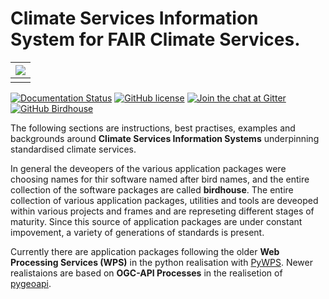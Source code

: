 # **Climate Services Information System for FAIR Climate Services.**

| ![](images/birdhouse-ecosphere.svg) |
| :--: |
|  |

[![Documentation Status](https://img.shields.io/badge/docs-latest-blue.svg)](http://birdhouse.readthedocs.io/en/latest/?badge=latest)
[![GitHub license](https://img.shields.io/github/license/bird-house/birdhouse2-docs.svg)](https://github.com/bird-house/birdhouse2-docs/blob/main/LICENSE)
[![Join the chat at Gitter](https://badges.gitter.im/bird-house/birdhouse.svg)](https://gitter.im/bird-house/birdhouse?utm_source=badge&utm_medium=badge&utm_campaign=pr-badge&utm_content=badge)
[![GitHub Birdhouse](https://img.shields.io/badge/GitHub-Birdhouse-brightgreen.svg)](https://github.com/bird-house)


The following sections are instructions, best practises, examples and backgrounds around **Climate Services Information Systems** underpinning standardised climate services. 

In general the deveopers of the various application packages were choosing names for thir software named after bird names, and the entire collection of the software packages are called **birdhouse**. The entire collection of various application packages, utilities and tools are deveoped within various projects and frames and are represeting different stages of maturity. Since this source of application packages are under constant impovement, a variety of generations of standards is present. 

Currently there are application packages following the older **Web Processing Services (WPS)** in the python realisation with [PyWPS](https://pywps.org/). 
Newer realistaions are based on **OGC-API Processes** in the realisetion of 
[pygeoapi](https://pygeoapi.io/). 


<!-- The legacy docs for birds (Web Processing Service) can be found on [GitHub](https://github.com/bird-house/birdhouse-docs) and on [ReadTheDocs](https://birdhouse.readthedocs.io/en/latest/). -->
<!-- Guidelines and tutorials with are realted to the workflows of WPS are documented in the [previous version of birdhouse](https://birdhouse.readthedocs.io/en/latest/)  -->
